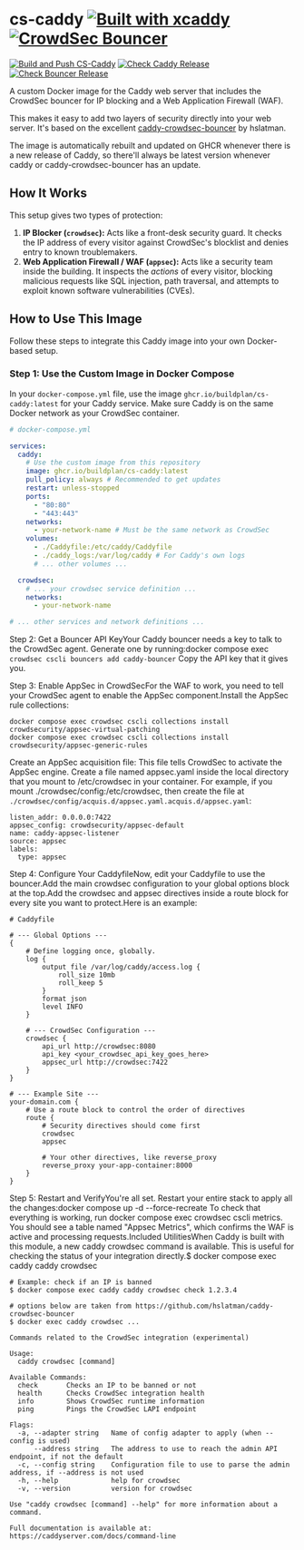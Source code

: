 # cs-caddy [![Built with xcaddy](https://img.shields.io/badge/Built%20with-xcaddy-00ADD8?style=flat&logo=go&logoColor=white)](https://github.com/caddyserver/xcaddy) [![CrowdSec Bouncer](https://img.shields.io/badge/CrowdSec-Bouncer-orange?style=flat&logo=shield&logoColor=white)](https://github.com/hslatman/caddy-crowdsec-bouncer)

[![Build and Push CS-Caddy](https://github.com/buildplan/cs-caddy/actions/workflows/build-and-push.yml/badge.svg)](https://github.com/buildplan/cs-caddy/actions/workflows/build-and-push.yml)
[![Check Caddy Release](https://github.com/buildplan/cs-caddy/actions/workflows/check-caddy-release.yml/badge.svg)](https://github.com/buildplan/cs-caddy/actions/workflows/check-caddy-release.yml)
[![Check Bouncer Release](https://github.com/buildplan/cs-caddy/actions/workflows/check-bouncer-release.yml/badge.svg)](https://github.com/buildplan/cs-caddy/actions/workflows/check-bouncer-release.yml)


A custom Docker image for the Caddy web server that includes the CrowdSec bouncer for IP blocking and a Web Application Firewall (WAF).

This makes it easy to add two layers of security directly into your web server. It's based on the excellent [caddy-crowdsec-bouncer](https://github.com/hslatman/caddy-crowdsec-bouncer) by hslatman.

The image is automatically rebuilt and updated on GHCR whenever there is a new release of Caddy, so there'll always be latest version whenever caddy or caddy-crowdsec-bouncer has an update.

## How It Works

This setup gives two types of protection:

1.  **IP Blocker (`crowdsec`):** Acts like a front-desk security guard. It checks the IP address of every visitor against CrowdSec's blocklist and denies entry to known troublemakers.
2.  **Web Application Firewall / WAF (`appsec`):** Acts like a security team inside the building. It inspects the *actions* of every visitor, blocking malicious requests like SQL injection, path traversal, and attempts to exploit known software vulnerabilities (CVEs).

## How to Use This Image

Follow these steps to integrate this Caddy image into your own Docker-based setup.

### Step 1: Use the Custom Image in Docker Compose

In your `docker-compose.yml` file, use the image `ghcr.io/buildplan/cs-caddy:latest` for your Caddy service. Make sure Caddy is on the same Docker network as your CrowdSec container.

```yaml
# docker-compose.yml

services:
  caddy:
    # Use the custom image from this repository
    image: ghcr.io/buildplan/cs-caddy:latest
    pull_policy: always # Recommended to get updates
    restart: unless-stopped
    ports:
      - "80:80"
      - "443:443"
    networks:
      - your-network-name # Must be the same network as CrowdSec
    volumes:
      - ./Caddyfile:/etc/caddy/Caddyfile
      - ./caddy_logs:/var/log/caddy # For Caddy's own logs
      # ... other volumes ...

  crowdsec:
    # ... your crowdsec service definition ...
    networks:
      - your-network-name

# ... other services and network definitions ...
```
Step 2: Get a Bouncer API KeyYour Caddy bouncer needs a key to talk to the CrowdSec agent. Generate one by running:docker compose exec `crowdsec cscli bouncers add caddy-bouncer`
Copy the API key that it gives you.

Step 3: Enable AppSec in CrowdSecFor the WAF to work, you need to tell your CrowdSec agent to enable the AppSec component.Install the AppSec rule collections:
```
docker compose exec crowdsec cscli collections install crowdsecurity/appsec-virtual-patching
docker compose exec crowdsec cscli collections install crowdsecurity/appsec-generic-rules
```
Create an AppSec acquisition file: This file tells CrowdSec to activate the AppSec engine. Create a file named appsec.yaml inside the local directory that you mount to /etc/crowdsec in your container. For example, if you mount ./crowdsec/config:/etc/crowdsec, then create the file at `./crowdsec/config/acquis.d/appsec.yaml.acquis.d/appsec.yaml`:
```
listen_addr: 0.0.0.0:7422
appsec_config: crowdsecurity/appsec-default
name: caddy-appsec-listener
source: appsec
labels:
  type: appsec
```

Step 4: Configure Your CaddyfileNow, edit your Caddyfile to use the bouncer.Add the main crowdsec configuration to your global options block at the top.Add the crowdsec and appsec directives inside a route block for every site you want to protect.Here is an example:

```
# Caddyfile

# --- Global Options ---
{
    # Define logging once, globally.
	log {
		output file /var/log/caddy/access.log {
			roll_size 10mb
			roll_keep 5
		}
		format json
		level INFO
	}

	# --- CrowdSec Configuration ---
	crowdsec {
		api_url http://crowdsec:8080
		api_key <your_crowdsec_api_key_goes_here>
		appsec_url http://crowdsec:7422
	}
}

# --- Example Site ---
your-domain.com {
    # Use a route block to control the order of directives
	route {
        # Security directives should come first
		crowdsec
		appsec

        # Your other directives, like reverse_proxy
		reverse_proxy your-app-container:8000
	}
}
```

Step 5: Restart and VerifyYou're all set. Restart your entire stack to apply all the changes:docker compose up -d --force-recreate
To check that everything is working, run docker compose exec crowdsec cscli metrics. You should see a table named "Appsec Metrics", which confirms the WAF is active and processing requests.Included UtilitiesWhen Caddy is built with this module, a new caddy crowdsec command is available. This is useful for checking the status of your integration directly.$ docker compose exec caddy caddy crowdsec

```
# Example: check if an IP is banned
$ docker compose exec caddy caddy crowdsec check 1.2.3.4
```

```
# options below are taken from https://github.com/hslatman/caddy-crowdsec-bouncer
$ docker exec caddy crowdsec ...

Commands related to the CrowdSec integration (experimental)

Usage:
  caddy crowdsec [command]

Available Commands:
  check       Checks an IP to be banned or not
  health      Checks CrowdSec integration health
  info        Shows CrowdSec runtime information
  ping        Pings the CrowdSec LAPI endpoint

Flags:
  -a, --adapter string   Name of config adapter to apply (when --config is used)
      --address string   The address to use to reach the admin API endpoint, if not the default
  -c, --config string    Configuration file to use to parse the admin address, if --address is not used
  -h, --help             help for crowdsec
  -v, --version          version for crowdsec

Use "caddy crowdsec [command] --help" for more information about a command.

Full documentation is available at:
https://caddyserver.com/docs/command-line
```
